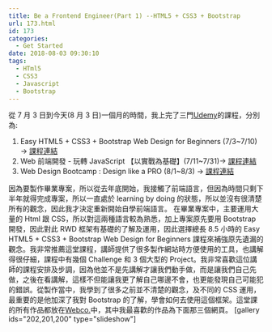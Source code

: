 ```yaml
---
title: Be a Frontend Engineer(Part 1) --HTML5 + CSS3 + Bootstrap
url: 173.html
id: 173
categories:
  - Get Started
date: 2018-08-03 09:30:10
tags:
  - HTml5
  - CSS3
  - Javascript
  - Bootstrap
---
```


從 7 月 3 日到今天(8 月 3 日)一個月的時間，我上完了三門[Udemy](https://www.udemy.com/)的課程，分別為:

1.  Easy HTML5 + CSS3 + Bootstrap Web Design for Beginners (7/3~7/10) → [課程連結](https://www.udemy.com/html-css-bootstrap-build-your-first-website-today/)
2.  Web 前端開發 - 玩轉 JavaScript 【以實戰為基礎】(7/11~7/31)→ [課程連結](https://www.udemy.com/web-javascript/)
3.  Web Design Bootcamp : Design like a PRO (8/1~8/3) → [課程連結](https://www.udemy.com/web-design-bootcamp-design-like-a-pro/)

因為要製作畢業專案，所以從去年底開始，我接觸了前端語言，但因為時間只剩下半年就得完成專案，所以一直處於 learning by doing 的狀態，所以並沒有很清楚所有的觀念，因此我才決定重新開始自學前端語言。 在畢業專案中，主要運用大量的 Html 跟 CSS，所以對這兩種語言較為熟悉，加上專案原先要用 Bootstrap 開發，因此對此 RWD 框架有基礎的了解及運用，因此選擇總長 8.5 小時的 Easy HTML5 + CSS3 + Bootstrap Web Design for Beginners 課程來補強原先遺漏的觀念。我非常推薦這堂課程，講師提供了很多製作網站時方便使用的工具，也講解得很仔細，課程中有幾個 Challenge 和 3 個大型的 Project。我非常喜歡這位講師的課程安排及步調，因為他並不是先講解才讓我們動手做，而是讓我們自己先做，之後在看講解，這樣不但能讓我更了解自己哪邊不會，也更能發現自己可能犯的錯誤。從製作當中，我學到了很多之前並不清楚的觀念，及不同的 CSS 運用，最重要的是他加深了我對 Bootstrap 的了解，學會如何去使用這個框架。這堂課的所有作品都放在[Webco.](https://growingcrab.wordpress.com/collection/)中，其中我最喜歡的作品為下面那三個網頁。 \[gallery ids="202,201,200" type="slideshow"\]
